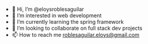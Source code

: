 - 👋 Hi, I’m @eloysroblesaguilar
- 👀 I’m interested in web development
- 🌱 I’m currently learning the spring framework
- 💞️ I’m looking to collaborate on full stack dev projects
- 📫 How to reach me roblesaguilar.eloys@gmail.com

<!---
eloysroblesaguilar/eloysroblesaguilar is a ✨ special ✨ repository because its `README.md` (this file) appears on your GitHub profile.
You can click the Preview link to take a look at your changes.
--->
